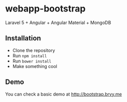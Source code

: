 # webapp-bootstrap
Laravel 5 + Angular + Angular Material + MongoDB

## Installation

* Clone the repository
* Run ```npm install```
* Run ```bower install```
* Make something cool

## Demo

You can check a basic demo at http://bootstrap.brvy.me
